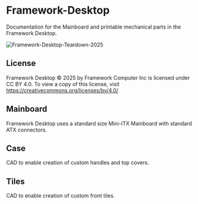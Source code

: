 # Framework-Desktop
Documentation for the Mainboard and printable mechanical parts in the Framework Desktop.

![Framework-Desktop-Teardown-2025](https://github.com/user-attachments/assets/77a0d390-1359-4ec2-8146-080500215209)

## License

Framework Desktop © 2025 by Framework Computer Inc is licensed under CC BY 4.0.
To view a copy of this license, visit https://creativecommons.org/licenses/by/4.0/

## Mainboard

Framework Desktop uses a standard size Mini-ITX Mainboard with standard ATX connectors.

## Case

CAD to enable creation of custom handles and top covers.

## Tiles

CAD to enable creation of custom front tiles.
